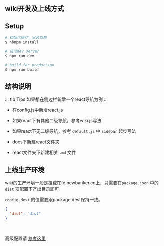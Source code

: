 ## wiki开发及上线方式

## Setup

```bash
# 初始化操作，安装依赖
$ nbnpm install

# 启动dev server
$ npm run dev

# build for production
$ npm run build
```
## 结构说明

::: tip Tips
如果想在侧边栏新增一个react导航为例
:::

* 在config.js中新增react.js

* 如果react下有其他二级导航，参考wiki.js写法

* 如果react下无二级导航，参考 `default.js` 中 `sidebar` 起步写法

* docs下新建react文件夹

* react文件夹下新建相关 `.md` 文件

## 上线生产环境

wiki的生产环境一般是挂载在fe.newbanker.cn上，只需要在`package.json` 中的 `dist` 项配置下产出目录即可

`config.dest` 的值需要跟package.dest保持一致。

```json
{
  "dist": "dist"
}
```

<br />

高级配置请 [参考这里](/advanced.html)
